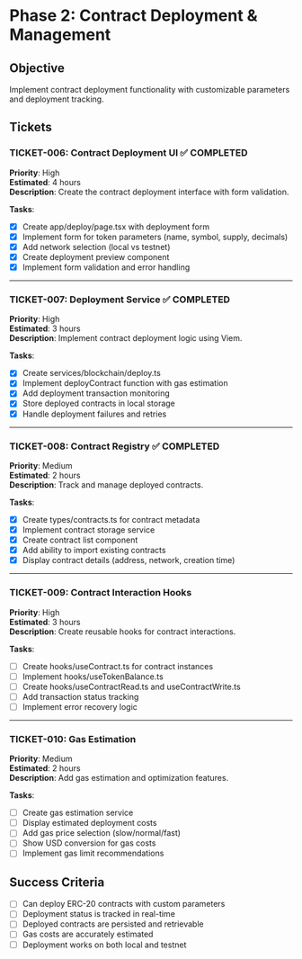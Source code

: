 # Phase 2: Contract Deployment & Management

## Objective
Implement contract deployment functionality with customizable parameters and deployment tracking.

## Tickets

### TICKET-006: Contract Deployment UI ✅ COMPLETED
**Priority**: High  
**Estimated**: 4 hours  
**Description**: Create the contract deployment interface with form validation.

**Tasks**:
- [x] Create app/deploy/page.tsx with deployment form
- [x] Implement form for token parameters (name, symbol, supply, decimals)
- [x] Add network selection (local vs testnet)
- [x] Create deployment preview component
- [x] Implement form validation and error handling

---

### TICKET-007: Deployment Service ✅ COMPLETED
**Priority**: High  
**Estimated**: 3 hours  
**Description**: Implement contract deployment logic using Viem.

**Tasks**:
- [x] Create services/blockchain/deploy.ts
- [x] Implement deployContract function with gas estimation
- [x] Add deployment transaction monitoring
- [x] Store deployed contracts in local storage
- [x] Handle deployment failures and retries

---

### TICKET-008: Contract Registry ✅ COMPLETED
**Priority**: Medium  
**Estimated**: 2 hours  
**Description**: Track and manage deployed contracts.

**Tasks**:
- [x] Create types/contracts.ts for contract metadata
- [x] Implement contract storage service
- [x] Create contract list component
- [x] Add ability to import existing contracts
- [x] Display contract details (address, network, creation time)

---

### TICKET-009: Contract Interaction Hooks
**Priority**: High  
**Estimated**: 3 hours  
**Description**: Create reusable hooks for contract interactions.

**Tasks**:
- [ ] Create hooks/useContract.ts for contract instances
- [ ] Implement hooks/useTokenBalance.ts
- [ ] Create hooks/useContractRead.ts and useContractWrite.ts
- [ ] Add transaction status tracking
- [ ] Implement error recovery logic

---

### TICKET-010: Gas Estimation
**Priority**: Medium  
**Estimated**: 2 hours  
**Description**: Add gas estimation and optimization features.

**Tasks**:
- [ ] Create gas estimation service
- [ ] Display estimated deployment costs
- [ ] Add gas price selection (slow/normal/fast)
- [ ] Show USD conversion for gas costs
- [ ] Implement gas limit recommendations

## Success Criteria
- [ ] Can deploy ERC-20 contracts with custom parameters
- [ ] Deployment status is tracked in real-time
- [ ] Deployed contracts are persisted and retrievable
- [ ] Gas costs are accurately estimated
- [ ] Deployment works on both local and testnet